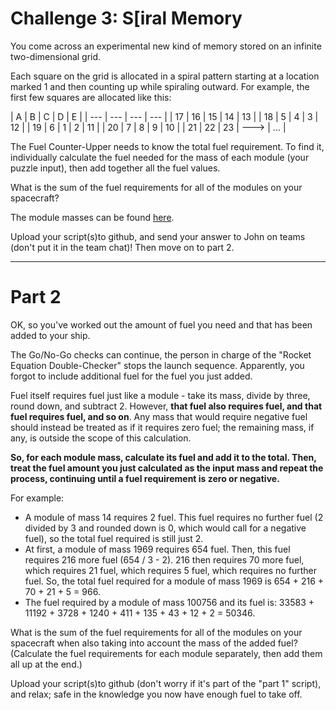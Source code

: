 # Challenge 3: S[iral Memory

You come across an experimental new kind of memory stored on an infinite two-dimensional grid.

Each square on the grid is allocated in a spiral pattern starting at a location marked 1 and then counting up while spiraling outward. For example, the first few squares are allocated like this:

| A | B | C | D | E |
| --- | --- | --- | --- |
| 17 | 16 | 15 | 14 | 13 |
| 18 | 5 | 4 | 3 | 12 |
| 19 | 6 | 1 | 2 | 11 |
| 20 | 7 | 8 | 9 | 10 |
| 21 | 22 | 23 | ---> | ... |

The Fuel Counter-Upper needs to know the total fuel requirement. To find it, individually calculate the fuel needed for the mass of each module (your puzzle input), then add together all the fuel values.

What is the sum of the fuel requirements for all of the modules on your spacecraft?

The module masses can be found [here](https://github.com/pixelrunner/Meraki-ISE-Python-Challenges/blob/master/Challenge_1/Module_masses.txt).

Upload your script(s)to github, and send your answer to John on teams (don't put it in the team chat)! Then move on to part 2.

-----

# Part 2
OK, so you've worked out the amount of fuel you need and that has been added to your ship.

The Go/No-Go checks can continue, the person in charge of the "Rocket Equation Double-Checker" stops the launch sequence. Apparently, you forgot to include additional fuel for the fuel you just added.

Fuel itself requires fuel just like a module - take its mass, divide by three, round down, and subtract 2. However, **that fuel also requires fuel, and that fuel requires fuel, and so on**. Any mass that would require negative fuel should instead be treated as if it requires zero fuel; the remaining mass, if any, is outside the scope of this calculation.

**So, for each module mass, calculate its fuel and add it to the total. Then, treat the fuel amount you just calculated as the input mass and repeat the process, continuing until a fuel requirement is zero or negative.**

For example:

- A module of mass 14 requires 2 fuel. This fuel requires no further fuel (2 divided by 3 and rounded down is 0, which would call for a negative fuel), so the total fuel required is still just 2.
- At first, a module of mass 1969 requires 654 fuel. Then, this fuel requires 216 more fuel (654 / 3 - 2). 216 then requires 70 more fuel, which requires 21 fuel, which requires 5 fuel, which requires no further fuel. So, the total fuel required for a module of mass 1969 is 654 + 216 + 70 + 21 + 5 = 966.
- The fuel required by a module of mass 100756 and its fuel is: 33583 + 11192 + 3728 + 1240 + 411 + 135 + 43 + 12 + 2 = 50346.

What is the sum of the fuel requirements for all of the modules on your spacecraft when also taking into account the mass of the added fuel? (Calculate the fuel requirements for each module separately, then add them all up at the end.)

Upload your script(s)to github (don't worry if it's part of the "part 1" script), and relax; safe in the knowledge you now have enough fuel to take off.
